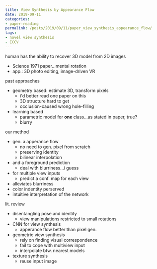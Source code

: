 ```yaml
---
title: View Synthesis by Appearance Flow
date: 2019-09-11
categories:
- paper-reading
permalink: /posts/2019/09/11/paper_view_synthesis_appearance_flow/
tags:
- novel view synthesis
- ECCV
---
```



human has the ability to recover 3D model from 2D images
- Science 1971 paper...mental rotation
- app.: 3D photo editing, image-driven VR

past approaches
- geometry based: estimate 3D, transform pixels
    - i'd better read one paper on this
    - 3D structure hard to get
    - occlusion-caused wrong hole-filling
- learning based
    - parametric model for **one** class...as stated in paper, true?
    - blurry

our method
- gen. a apperance flow
    - no need to gen. pixel from scratch
    - preserving identity
    - bilinear interpolation
- and a foreground prediction
    - deal with blurriness...i guess
- for multiple view inputs  
    - predict a conf. map for each view
- alleviates blurriness
- color indentity perserved
- intuitive interpretation of the network

lit. review
- disentangling pose and identity
    - view manipulations restricted to small rotations
- CNN for view synthesis
    - apperance flow better than pixel gen.
- geometric view synthesis
    - rely on finding visual correspondence
    - fail to cope with multiview input
    - interpolate btw. nearest models
- texture synthesis
    - reuse input image
